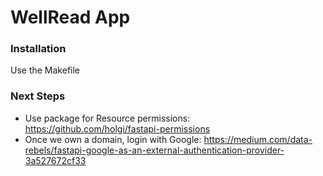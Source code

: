 # WellRead App

### Installation
Use the Makefile

### Next Steps

- Use package for Resource permissions: https://github.com/holgi/fastapi-permissions 
- Once we own a domain, login with Google: https://medium.com/data-rebels/fastapi-google-as-an-external-authentication-provider-3a527672cf33